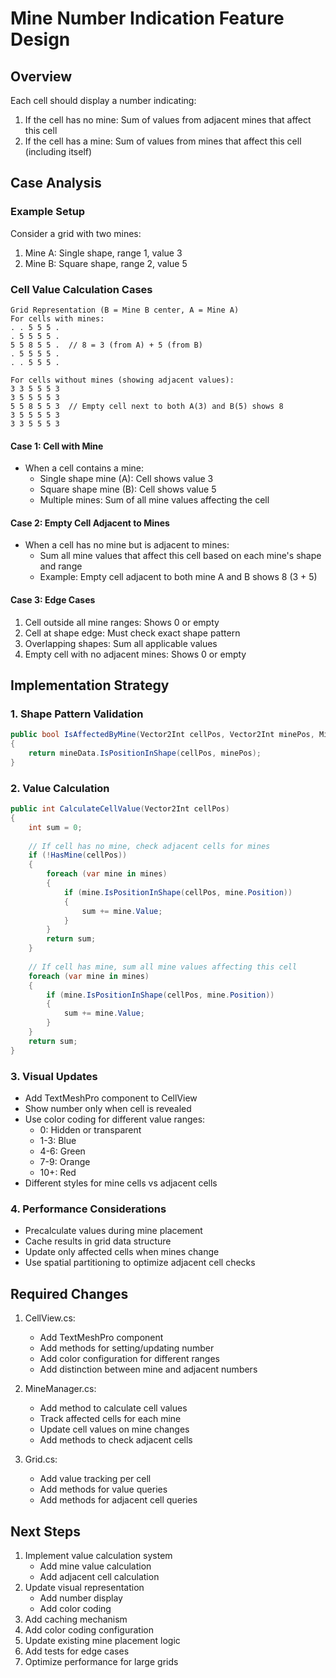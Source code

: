 # Mine Number Indication Feature Design

## Overview
Each cell should display a number indicating:
1. If the cell has no mine: Sum of values from adjacent mines that affect this cell
2. If the cell has a mine: Sum of values from mines that affect this cell (including itself)

## Case Analysis

### Example Setup
Consider a grid with two mines:
1. Mine A: Single shape, range 1, value 3
2. Mine B: Square shape, range 2, value 5

### Cell Value Calculation Cases

```
Grid Representation (B = Mine B center, A = Mine A)
For cells with mines:
. . 5 5 5 .
. 5 5 5 5 .
5 5 8 5 5 .  // 8 = 3 (from A) + 5 (from B)
. 5 5 5 5 .
. . 5 5 5 .

For cells without mines (showing adjacent values):
3 3 5 5 5 3
3 5 5 5 5 3
5 5 8 5 5 3  // Empty cell next to both A(3) and B(5) shows 8
3 5 5 5 5 3
3 3 5 5 5 3
```

#### Case 1: Cell with Mine
- When a cell contains a mine:
  - Single shape mine (A): Cell shows value 3
  - Square shape mine (B): Cell shows value 5
  - Multiple mines: Sum of all mine values affecting the cell

#### Case 2: Empty Cell Adjacent to Mines
- When a cell has no mine but is adjacent to mines:
  - Sum all mine values that affect this cell based on each mine's shape and range
  - Example: Empty cell adjacent to both mine A and B shows 8 (3 + 5)

#### Case 3: Edge Cases
1. Cell outside all mine ranges: Shows 0 or empty
2. Cell at shape edge: Must check exact shape pattern
3. Overlapping shapes: Sum all applicable values
4. Empty cell with no adjacent mines: Shows 0 or empty

## Implementation Strategy

### 1. Shape Pattern Validation
```csharp
public bool IsAffectedByMine(Vector2Int cellPos, Vector2Int minePos, MineData mineData)
{
    return mineData.IsPositionInShape(cellPos, minePos);
}
```

### 2. Value Calculation
```csharp
public int CalculateCellValue(Vector2Int cellPos)
{
    int sum = 0;
    
    // If cell has no mine, check adjacent cells for mines
    if (!HasMine(cellPos))
    {
        foreach (var mine in mines)
        {
            if (mine.IsPositionInShape(cellPos, mine.Position))
            {
                sum += mine.Value;
            }
        }
        return sum;
    }
    
    // If cell has mine, sum all mine values affecting this cell
    foreach (var mine in mines)
    {
        if (mine.IsPositionInShape(cellPos, mine.Position))
        {
            sum += mine.Value;
        }
    }
    return sum;
}
```

### 3. Visual Updates
- Add TextMeshPro component to CellView
- Show number only when cell is revealed
- Use color coding for different value ranges:
  - 0: Hidden or transparent
  - 1-3: Blue
  - 4-6: Green
  - 7-9: Orange
  - 10+: Red
- Different styles for mine cells vs adjacent cells

### 4. Performance Considerations
- Precalculate values during mine placement
- Cache results in grid data structure
- Update only affected cells when mines change
- Use spatial partitioning to optimize adjacent cell checks

## Required Changes

1. CellView.cs:
   - Add TextMeshPro component
   - Add methods for setting/updating number
   - Add color configuration for different ranges
   - Add distinction between mine and adjacent numbers

2. MineManager.cs:
   - Add method to calculate cell values
   - Track affected cells for each mine
   - Update cell values on mine changes
   - Add methods to check adjacent cells

3. Grid.cs:
   - Add value tracking per cell
   - Add methods for value queries
   - Add methods for adjacent cell queries

## Next Steps

1. Implement value calculation system
   - Add mine value calculation
   - Add adjacent cell calculation
2. Update visual representation
   - Add number display
   - Add color coding
3. Add caching mechanism
4. Add color coding configuration
5. Update existing mine placement logic
6. Add tests for edge cases
7. Optimize performance for large grids
